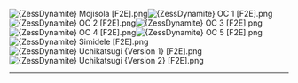 ![{ZessDynamite} Mojisola [F2E].png](https://raw.githubusercontent.com/Klokinator/FE-Repo/main/Portrait%20Repository/Spriting%20Community%20OC's%20(Grouped%20by%20Artist)/ZessDynamite/%7BZessDynamite%7D%20Mojisola%20%5BF2E%5D.png "{ZessDynamite} Mojisola [F2E].png")![{ZessDynamite} OC 1 [F2E].png](https://raw.githubusercontent.com/Klokinator/FE-Repo/main/Portrait%20Repository/Spriting%20Community%20OC's%20(Grouped%20by%20Artist)/ZessDynamite/%7BZessDynamite%7D%20OC%201%20%5BF2E%5D.png "{ZessDynamite} OC 1 [F2E].png")![{ZessDynamite} OC 2 [F2E].png](https://raw.githubusercontent.com/Klokinator/FE-Repo/main/Portrait%20Repository/Spriting%20Community%20OC's%20(Grouped%20by%20Artist)/ZessDynamite/%7BZessDynamite%7D%20OC%202%20%5BF2E%5D.png "{ZessDynamite} OC 2 [F2E].png")![{ZessDynamite} OC 3 [F2E].png](https://raw.githubusercontent.com/Klokinator/FE-Repo/main/Portrait%20Repository/Spriting%20Community%20OC's%20(Grouped%20by%20Artist)/ZessDynamite/%7BZessDynamite%7D%20OC%203%20%5BF2E%5D.png "{ZessDynamite} OC 3 [F2E].png")![{ZessDynamite} OC 4 [F2E].png](https://raw.githubusercontent.com/Klokinator/FE-Repo/main/Portrait%20Repository/Spriting%20Community%20OC's%20(Grouped%20by%20Artist)/ZessDynamite/%7BZessDynamite%7D%20OC%204%20%5BF2E%5D.png "{ZessDynamite} OC 4 [F2E].png")![{ZessDynamite} OC 5 [F2E].png](https://raw.githubusercontent.com/Klokinator/FE-Repo/main/Portrait%20Repository/Spriting%20Community%20OC's%20(Grouped%20by%20Artist)/ZessDynamite/%7BZessDynamite%7D%20OC%205%20%5BF2E%5D.png "{ZessDynamite} OC 5 [F2E].png")![{ZessDynamite} Simidele [F2E].png](https://raw.githubusercontent.com/Klokinator/FE-Repo/main/Portrait%20Repository/Spriting%20Community%20OC's%20(Grouped%20by%20Artist)/ZessDynamite/%7BZessDynamite%7D%20Simidele%20%5BF2E%5D.png "{ZessDynamite} Simidele [F2E].png")![{ZessDynamite} Uchikatsugi {Version 1} [F2E].png](https://raw.githubusercontent.com/Klokinator/FE-Repo/main/Portrait%20Repository/Spriting%20Community%20OC's%20(Grouped%20by%20Artist)/ZessDynamite/%7BZessDynamite%7D%20Uchikatsugi%20(Version%201)%20%5BF2E%5D.png "{ZessDynamite} Uchikatsugi {Version 1} [F2E].png")![{ZessDynamite} Uchikatsugi {Version 2} [F2E].png](https://raw.githubusercontent.com/Klokinator/FE-Repo/main/Portrait%20Repository/Spriting%20Community%20OC's%20(Grouped%20by%20Artist)/ZessDynamite/%7BZessDynamite%7D%20Uchikatsugi%20(Version%202)%20%5BF2E%5D.png "{ZessDynamite} Uchikatsugi {Version 2} [F2E].png")



----

